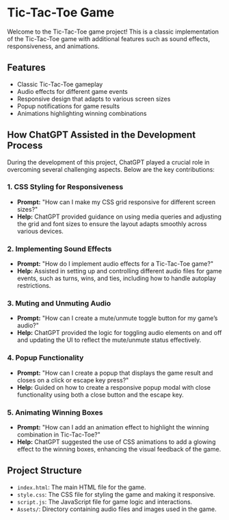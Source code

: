 # Tic-Tac-Toe Game

Welcome to the Tic-Tac-Toe game project! This is a classic implementation of the Tic-Tac-Toe game with additional features such as sound effects, responsiveness, and animations.

## Features

- Classic Tic-Tac-Toe gameplay
- Audio effects for different game events
- Responsive design that adapts to various screen sizes
- Popup notifications for game results
- Animations highlighting winning combinations

## How ChatGPT Assisted in the Development Process

During the development of this project, ChatGPT played a crucial role in overcoming several challenging aspects. Below are the key contributions:

### 1. CSS Styling for Responsiveness
- **Prompt:** "How can I make my CSS grid responsive for different screen sizes?"
- **Help:** ChatGPT provided guidance on using media queries and adjusting the grid and font sizes to ensure the layout adapts smoothly across various devices.

### 2. Implementing Sound Effects
- **Prompt:** "How do I implement audio effects for a Tic-Tac-Toe game?"
- **Help:** Assisted in setting up and controlling different audio files for game events, such as turns, wins, and ties, including how to handle autoplay restrictions.

### 3. Muting and Unmuting Audio
- **Prompt:** "How can I create a mute/unmute toggle button for my game’s audio?"
- **Help:** ChatGPT provided the logic for toggling audio elements on and off and updating the UI to reflect the mute/unmute status effectively.

### 4. Popup Functionality
- **Prompt:** "How can I create a popup that displays the game result and closes on a click or escape key press?"
- **Help:** Guided on how to create a responsive popup modal with close functionality using both a close button and the escape key.

### 5. Animating Winning Boxes
- **Prompt:** "How can I add an animation effect to highlight the winning combination in Tic-Tac-Toe?"
- **Help:** ChatGPT suggested the use of CSS animations to add a glowing effect to the winning boxes, enhancing the visual feedback of the game.

## Project Structure

- `index.html`: The main HTML file for the game.
- `style.css`: The CSS file for styling the game and making it responsive.
- `script.js`: The JavaScript file for game logic and interactions.
- `Assets/`: Directory containing audio files and images used in the game.
